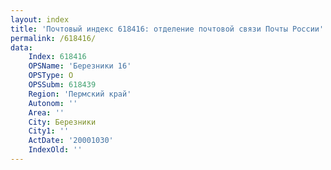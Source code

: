 ```yaml
---
layout: index
title: 'Почтовый индекс 618416: отделение почтовой связи Почты России'
permalink: /618416/
data:
    Index: 618416
    OPSName: 'Березники 16'
    OPSType: О
    OPSSubm: 618439
    Region: 'Пермский край'
    Autonom: ''
    Area: ''
    City: Березники
    City1: ''
    ActDate: '20001030'
    IndexOld: ''
---
```

